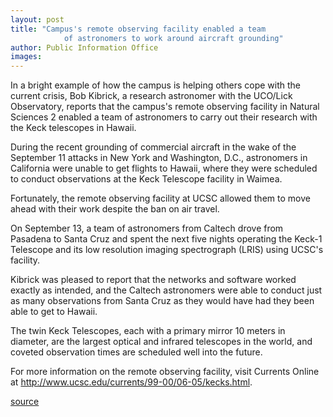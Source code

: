```yaml
---
layout: post
title: "Campus's remote observing facility enabled a team
			of astronomers to work around aircraft grounding"
author: Public Information Office
images:
---
```


In a bright example of how the campus is helping others cope with the current crisis, Bob Kibrick, a research astronomer with the UCO/Lick Observatory, reports that the campus's remote observing facility in Natural Sciences 2 enabled a team of astronomers to carry out their research with the Keck telescopes in Hawaii.  
  
During the recent grounding of commercial aircraft in the wake of the September 11 attacks in New York and Washington, D.C., astronomers in California were unable to get flights to Hawaii, where they were scheduled to conduct observations at the Keck Telescope facility in Waimea.  
  
Fortunately, the remote observing facility at UCSC allowed them to move ahead with their work despite the ban on air travel.  
  
On September 13, a team of astronomers from Caltech drove from Pasadena to Santa Cruz and spent the next five nights operating the Keck-1 Telescope and its low resolution imaging spectrograph (LRIS) using UCSC's facility.  
  
Kibrick was pleased to report that the networks and software worked exactly as intended, and the Caltech astronomers were able to conduct just as many observations from Santa Cruz as they would have had they been able to get to Hawaii.  
  
The twin Keck Telescopes, each with a primary mirror 10 meters in diameter, are the largest optical and infrared telescopes in the world, and coveted observation times are scheduled well into the future.  
  
For more information on the remote observing facility, visit Currents Online at <http://www.ucsc.edu/currents/99-00/06-05/kecks.html>.  
  
  
  
[source](http://www1.ucsc.edu/currents/01-02/09-17/crisis_keck.html "Permalink to crisis_keck")
